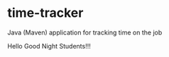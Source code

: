 # time-tracker
Java (Maven) application for tracking time on the job

Hello 
Good Night Students!!!
